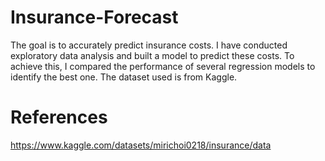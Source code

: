 # Insurance-Forecast

The goal is to accurately predict insurance costs. I have conducted exploratory data analysis and built a model to predict these costs. To achieve this, I compared the performance of several regression models to identify the best one. The dataset used is from Kaggle.

# References
https://www.kaggle.com/datasets/mirichoi0218/insurance/data
